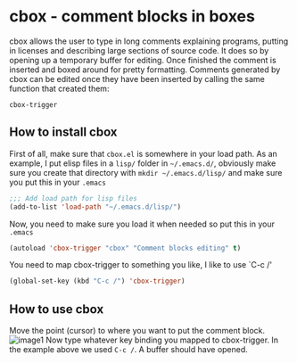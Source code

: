 # cbox - comment blocks in boxes
cbox allows the user to type in long comments explaining programs, putting in licenses
and describing large sections of source code. It does so by opening up a temporary buffer
for editing. Once finished the comment is inserted and boxed around for pretty
formatting. Comments generated by cbox can be edited once they have been inserted
by calling the same function that created them:
```
cbox-trigger
```

## How to install cbox
First of all, make sure that `cbox.el` is somewhere in your load path. As an example,
I put elisp files in a `lisp/` folder in `~/.emacs.d/`, obviously make sure you create
that directory with `mkdir ~/.emacs.d/lisp/` and make sure you put this in your `.emacs`
```lisp
;;; Add load path for lisp files
(add-to-list 'load-path "~/.emacs.d/lisp/")
```

Now, you need to make sure you load it when needed so put this in your `.emacs`
```lisp
(autoload 'cbox-trigger "cbox" "Comment blocks editing" t)
```

You need to map cbox-trigger to something you like, I like to use `C-c /'
```lisp
(global-set-key (kbd "C-c /") 'cbox-trigger)
```

## How to use cbox

Move the point (cursor) to where you want to put the comment block.
![image1](http://i.imgur.com/DPjjv1t.png)
Now type whatever key binding you mapped to cbox-trigger. In the example above we used `C-c /`.
A buffer should have opened.